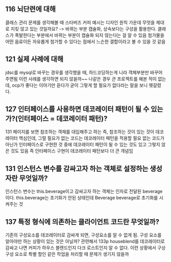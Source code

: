 ## 116 뇌단련에 대해
클래스 관리 문제를 생각해볼 때 스타버즈 커피 예시는 디자인 원칙 가운데 무엇을 제대로 지킺 않고 있는 것일까요?
-> 바뀌는 부분 캡슐화, 상속보다는 구성을 활용한다.
클래스가 폭발한다는 부분에서 바뀌는 부분이 캡슐화 되지 않는다는 걸 알 수 있음
첨가물을 어떤 음료이든 자유롭게 첨가할 수 있다는 점에서 느슨한 결합이라고 볼 수 있을 것 같음

## 121 실제 사례에 대해
jdsc를 mysql로 바꾸는 경우를 생각했을 때, 하드코딩하는게 니라 객체부분만 바꾸어주면됨 이런 사례를 생각하면 되지 않을까~~
나같은 경우 큰 프로젝트를 해본 적이 없는데, ocp가 좋다는 이야기만 듣다가 굳이 그렇게 할 필요가 없다라는 말을 보니 헷갈렸다.

## 127 인터페이스를 사용하면 데코레이터 패턴이 될 수 있는가?(인터페이스 = 데코레이터 패턴)?
131 페이지를 보면 참조하는 객체를 대입해주고 하는 즉, 참조하는 것이 있는 것이 데코레이터 핵심인데, 그럴 필요가 없는 코드는 데코레이터 패턴을 적용할 필요 없는 코드가 아닌가
인터페이스로 구현한 것 중에 데코레이터 패턴이 될 수 있는 것도 있고 그렇지 않은 것도 있음 즉 인터페이스 구현이 데코레이터 패턴보다 더 큰 개념임

## 131 인스턴스 변수를 감싸고자 하는 객체로 설정하는 생성자란 무엇일까?
인스턴스 변수는 this.beverage이고 감싸고자 하는 객체는 인자로 전달된 beverage이다.
this.beverage는 초기화가 안된 상태인데 Beverage beverage로 초기화를 시켜주는 것

## 137 특정 형식에 의존하는 클라이언트 코드란 무엇일까?
기존의 구성요소를 데코레이터로 감싸게 되면, 구성요소를 알 수 없게 됨. 구성 요소를 알아야만 하는 상황이 있는 것은 아닐까?
관련해서 133p houseblend를 데코레이터로 감싸고 나면 커피가 하우스 블렌드인지 다크 로스트인지 알 수 없다. 이런 상황에서 구상 구성 요소로 특별 할인 같은 작업을 처리할 때 문제가 생기지 않을까
